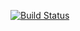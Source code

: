 [![Build Status](https://travis-ci.org/liligga/lab08.svg?branch=master)](https://travis-ci.org/liligga/lab08)
